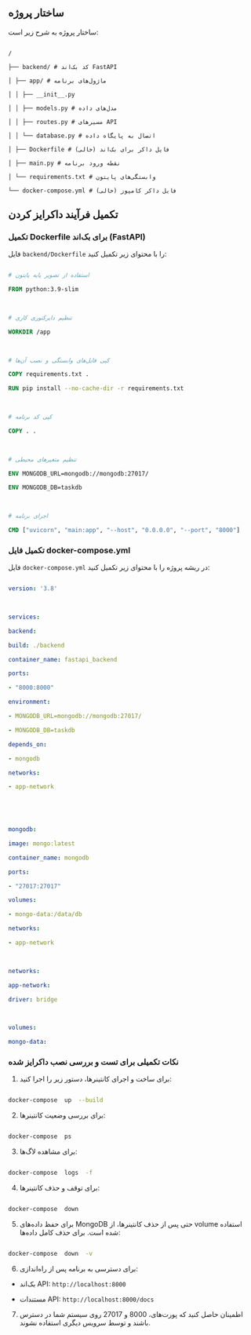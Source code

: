 
# 

  

## ساختار  پروژه


ساختار پروژه به شرح زیر است:

```

/

├── backend/ # کد بک‌اند FastAPI

│ ├── app/ # ماژول‌های برنامه

│ │ ├── __init__.py

│ │ ├── models.py # مدل‌های داده

│ │ ├── routes.py # مسیرهای API

│ │ └── database.py # اتصال به پایگاه داده

│ ├── Dockerfile # فایل داکر برای بک‌اند (خالی)

│ ├── main.py # نقطه ورود برنامه

│ └── requirements.txt # وابستگی‌های پایتون

└── docker-compose.yml # فایل داکر کامپوز (خالی)

```

  

  

  

## تکمیل فرآیند داکرایز کردن
  

### تکمیل Dockerfile برای بک‌اند (FastAPI)

  

فایل `backend/Dockerfile` را با محتوای زیر تکمیل کنید:
  

```dockerfile

# استفاده از تصویر پایه پایتون

FROM python:3.9-slim

  

# تنظیم دایرکتوری کاری

WORKDIR /app

  

# کپی فایل‌های وابستگی و نصب آن‌ها

COPY requirements.txt .

RUN pip install --no-cache-dir -r requirements.txt

  

# کپی کد برنامه

COPY . .

  

# تنظیم متغیرهای محیطی

ENV MONGODB_URL=mongodb://mongodb:27017/

ENV MONGODB_DB=taskdb

  

# اجرای برنامه

CMD ["uvicorn", "main:app", "--host", "0.0.0.0", "--port", "8000"]

```

  

### تکمیل فایل docker-compose.yml

  

فایل `docker-compose.yml` در ریشه پروژه را با محتوای زیر تکمیل کنید:

  

```yaml

version: '3.8'

  

services:

backend:

build: ./backend

container_name: fastapi_backend

ports:

- "8000:8000"

environment:

- MONGODB_URL=mongodb://mongodb:27017/

- MONGODB_DB=taskdb

depends_on:

- mongodb

networks:

- app-network

  

  

mongodb:

image: mongo:latest

container_name: mongodb

ports:

- "27017:27017"

volumes:

- mongo-data:/data/db

networks:

- app-network

  

networks:

app-network:

driver: bridge

  

volumes:

mongo-data:

```

  

### نکات تکمیلی برای تست و بررسی نصب داکرایز شده

  

1. برای ساخت و اجرای کانتینرها، دستور زیر را اجرا کنید:

```bash

docker-compose  up  --build

```

  

2. برای بررسی وضعیت کانتینرها:

```bash

docker-compose  ps

```

  

3. برای مشاهده لاگ‌ها:

```bash

docker-compose  logs  -f

```

  

4. برای توقف و حذف کانتینرها:

```bash

docker-compose  down

```

  

5. برای حفظ داده‌های MongoDB حتی پس از حذف کانتینرها، از volume استفاده شده است. برای حذف کامل داده‌ها:

```bash

docker-compose  down  -v

```

  

6. برای دسترسی به برنامه پس از راه‌اندازی:


- بک‌اند API: `http://localhost:8000`

- مستندات API: `http://localhost:8000/docs`

  

7. اطمینان حاصل کنید که پورت‌های، 8000 و 27017 روی سیستم شما در دسترس باشند و توسط سرویس دیگری استفاده نشوند.